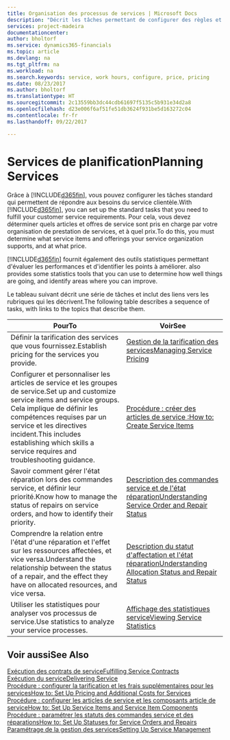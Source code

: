 ```yaml
---
title: Organisation des processus de services | Microsoft Docs
description: "Décrit les tâches permettant de configurer des règles et des valeurs pour définir vos stratégies de services et vos processus de vente."
services: project-madeira
documentationcenter: 
author: bholtorf
ms.service: dynamics365-financials
ms.topic: article
ms.devlang: na
ms.tgt_pltfrm: na
ms.workload: na
ms.search.keywords: service, work hours, configure, price, pricing
ms.date: 08/23/2017
ms.author: bholtorf
ms.translationtype: HT
ms.sourcegitcommit: 2c13559bb3dc44cdb61697f5135c5b931e34d2a8
ms.openlocfilehash: d23e006f6af51fe51db3624f931be5d163272c04
ms.contentlocale: fr-fr
ms.lasthandoff: 09/22/2017

---
```

# <a name="planning-services"></a><span data-ttu-id="78701-103">Services de planification</span><span class="sxs-lookup"><span data-stu-id="78701-103">Planning Services</span></span>
<span data-ttu-id="78701-104">Grâce à [!INCLUDE[d365fin](includes/d365fin_md.md)], vous pouvez configurer les tâches standard qui permettent de répondre aux besoins du service clientèle.</span><span class="sxs-lookup"><span data-stu-id="78701-104">With [!INCLUDE[d365fin](includes/d365fin_md.md)], you can set up the standard tasks that you need to fulfill your customer service requirements.</span></span> <span data-ttu-id="78701-105">Pour cela, vous devez déterminer quels articles et offres de service sont pris en charge par votre organisation de prestation de services, et à quel prix.</span><span class="sxs-lookup"><span data-stu-id="78701-105">To do this, you must determine what service items and offerings your service organization supports, and at what price.</span></span>   

[!INCLUDE[d365fin](includes/d365fin_md.md)]<span data-ttu-id="78701-106"> fournit également des outils statistiques permettant d'évaluer les performances et d'identifier les points à améliorer.</span><span class="sxs-lookup"><span data-stu-id="78701-106"> also provides some statistics tools that you can use to determine how well things are going, and identify areas where you can improve.</span></span>
  
<span data-ttu-id="78701-107">Le tableau suivant décrit une série de tâches et inclut des liens vers les rubriques qui les décrivent.</span><span class="sxs-lookup"><span data-stu-id="78701-107">The following table describes a sequence of tasks, with links to the topics that describe them.</span></span>   
  
|<span data-ttu-id="78701-108">**Pour**</span><span class="sxs-lookup"><span data-stu-id="78701-108">**To**</span></span>|<span data-ttu-id="78701-109">**Voir**</span><span class="sxs-lookup"><span data-stu-id="78701-109">**See**</span></span>|  
|------------|-------------|  
|<span data-ttu-id="78701-110">Définir la tarification des services que vous fournissez.</span><span class="sxs-lookup"><span data-stu-id="78701-110">Establish pricing for the services you provide.</span></span>|[<span data-ttu-id="78701-111">Gestion de la tarification des services</span><span class="sxs-lookup"><span data-stu-id="78701-111">Managing Service Pricing</span></span>](service-service-price-management.md)|
|<span data-ttu-id="78701-112">Configurer et personnaliser les articles de service et les groupes de service.</span><span class="sxs-lookup"><span data-stu-id="78701-112">Set up and customize service items and service groups.</span></span> <span data-ttu-id="78701-113">Cela implique de définir les compétences requises par un service et les directives incident.</span><span class="sxs-lookup"><span data-stu-id="78701-113">This includes establishing which skills a service requires and troubleshooting guidance.</span></span>| [<span data-ttu-id="78701-114">Procédure : créer des articles de service :</span><span class="sxs-lookup"><span data-stu-id="78701-114">How to: Create Service Items</span></span>](service-how-to-create-service-items.md)|  
|<span data-ttu-id="78701-115">Savoir comment gérer l'état réparation lors des commandes service, et définir leur priorité.</span><span class="sxs-lookup"><span data-stu-id="78701-115">Know how to manage the status of repairs on service orders, and how to identify their priority.</span></span>|[<span data-ttu-id="78701-116">Description des commandes service et de l'état réparation</span><span class="sxs-lookup"><span data-stu-id="78701-116">Understanding Service Order and Repair Status</span></span>](service-service-order-status-and-repair-status.md)|  
|<span data-ttu-id="78701-117">Comprendre la relation entre l'état d'une réparation et l'effet sur les ressources affectées, et vice versa.</span><span class="sxs-lookup"><span data-stu-id="78701-117">Understand the relationship between the status of a repair, and the effect they have on allocated resources, and vice versa.</span></span>|[<span data-ttu-id="78701-118">Description du statut d'affectation et l'état réparation</span><span class="sxs-lookup"><span data-stu-id="78701-118">Understanding Allocation Status and Repair Status</span></span>](service-allocation-status-and-repair-status.md)|  
|<span data-ttu-id="78701-119">Utiliser les statistiques pour analyser vos processus de service.</span><span class="sxs-lookup"><span data-stu-id="78701-119">Use statistics to analyze your service processes.</span></span> | [<span data-ttu-id="78701-120">Affichage des statistiques service</span><span class="sxs-lookup"><span data-stu-id="78701-120">Viewing Service Statistics</span></span>](service-service-statistics.md) |

## <a name="see-also"></a><span data-ttu-id="78701-121">Voir aussi</span><span class="sxs-lookup"><span data-stu-id="78701-121">See Also</span></span>
[<span data-ttu-id="78701-122">Exécution des contrats de service</span><span class="sxs-lookup"><span data-stu-id="78701-122">Fulfilling Service Contracts</span></span>](service-fulfill-service-contracts.md)  
[<span data-ttu-id="78701-123">Exécution du service</span><span class="sxs-lookup"><span data-stu-id="78701-123">Delivering Service</span></span>](service-deliver-service.md)  
[<span data-ttu-id="78701-124">Procédure : configurer la tarification et les frais supplémentaires pour les services</span><span class="sxs-lookup"><span data-stu-id="78701-124">How to: Set Up Pricing and Additional Costs for Services</span></span>](service-how-setup-service-costs-pricing.md)  
[<span data-ttu-id="78701-125">Procédure : configurer les articles de service et les composants article de service</span><span class="sxs-lookup"><span data-stu-id="78701-125">How to: Set Up Service Items and Service Item Components</span></span>](service-how-setup-service-items.md)  
[<span data-ttu-id="78701-126">Procédure : paramétrer les statuts des commandes service et des réparations</span><span class="sxs-lookup"><span data-stu-id="78701-126">How to: Set Up Statuses for Service Orders and Repairs</span></span>](service-order-repair-status.md)  
[<span data-ttu-id="78701-127">Paramétrage de la gestion des services</span><span class="sxs-lookup"><span data-stu-id="78701-127">Setting Up Service Management</span></span>](service-setup-service.md)  

